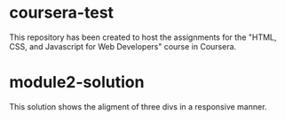 # coursera-test
This repository has been created to host the assignments for the "HTML, CSS, and Javascript for Web Developers" course in Coursera.

# module2-solution
This solution shows the aligment of three divs in a responsive manner.
